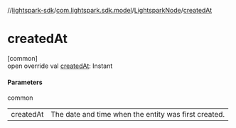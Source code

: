 //[lightspark-sdk](../../../index.md)/[com.lightspark.sdk.model](../index.md)/[LightsparkNode](index.md)/[createdAt](created-at.md)

# createdAt

[common]\
open override val [createdAt](created-at.md): Instant

#### Parameters

common

| | |
|---|---|
| createdAt | The date and time when the entity was first created. |
